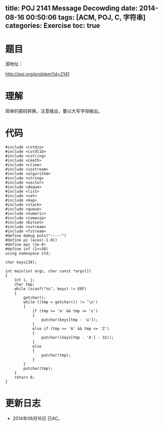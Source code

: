 title: POJ 2141 Message Decowding
date: 2014-08-16 00:50:06
tags: [ACM, POJ, C, 字符串]
categories: Exercise
toc: true
---
# 题目
源地址：

http://poj.org/problem?id=2141

# 理解
简单的密码转换，注意输出，要以大写字母输出。

<!-- more -->

# 代码
```
#include <cstdio>
#include <cstdlib>
#include <cstring>
#include <cmath>
#include <ctime>
#include <iostream>
#include <algorithm>
#include <string>
#include <vector>
#include <deque>
#include <list>
#include <set>
#include <map>
#include <stack>
#include <queue>
#include <numeric>
#include <iomanip>
#include <bitset>
#include <sstream>
#include <fstream>
#define debug puts("-----")
#define pi (acos(-1.0))
#define eps (1e-8)
#define inf (1<<30)
using namespace std;

char keys[30];

int main(int argc, char const *argv[])
{
    int i, j;
    char tmp;
    while (scanf("%s", keys) != EOF)
    {
        getchar();
        while ((tmp = getchar()) != '\n')
        {
            if (tmp >= 'a' && tmp <= 'z')
            {
                putchar(keys[tmp - 'a']);
            }
            else if (tmp >= 'A' && tmp <= 'Z')
            {
                putchar((keys[tmp - 'A'] - 32));
            }
            else
            {
                putchar(tmp);
            }
        }
        putchar(tmp);
    }
    return 0;
}
```
# 更新日志
- 2014年08月16日 已AC。